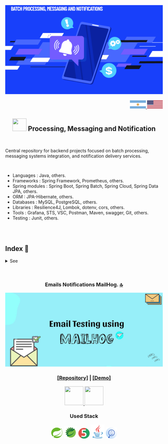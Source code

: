 <div align = "center">
<img src="./doc/assets/img/batch_Procces_Mess_Notific.png" >
</div>

<br>

<div align="right">
     <a href="./translations/README.es.md" target="_blank">
       <img src="./doc/assets/img/arg-flag.jpg" width="10%" height="10%" />
   </a>
    <a href="https://github.com/andresWeitzel/Api_Rest_Microservices_Projects" target="_blank">
       <img src="./doc/assets/img/eeuu-flag.jpg" width="10%" height="10%" />
   </a>
</div>

<div align="center">

##  <img width="45" height="40" src="./doc/assets/gifs/notification.gif" />  Processing, Messaging and Notification

</div>


<br>

Central repository for backend projects focused on batch processing, messaging systems integration, and notification delivery services.

<br>

 * Languages : Java, others.
 * Frameworks : Spring Framework, Prometheus, others.
 * Spring modules : Spring Boot, Spring Batch, Spring Cloud, Spring Data JPA, others.
 * ORM : JPA-Hibernate, others.
 * Databases : MySQL, PostgreSQL, others.
 * Libraries : Resilience4J, Lombok, dotenv, cors, others.
 * Tools : Grafana, STS, VSC, Postman, Maven, swagger, Git, others.
 * Testing : Junit, others.


 <br>
 
 <br>

<!------Start Index----->

## Index 📜

<details>
 <summary> See </summary>

 <br>
 
* [emails-notifications-MailHog](#emails-notifications-malhog-)


<br>

</details>

<!------Stop Index----->
  
 <br>
 
 <br>
 

<!------START emails-notifications-MailHog------>

<div align="center">
  
  ### Emails Notifications MailHog. [🔝](#index-)

  
   <a href="https://github.com/andresWeitzel/emails-notifications-MailHog" target="_blank">
       <img src="https://github.com/andresWeitzel/emails-notifications-MailHog/blob/master/src/main/resources/static/img/mailhog.jpeg" >
   </a>

   ### [[Repository]](https://github.com/andresWeitzel/emails-notifications-MailHog) [|]() [[Demo]](https://www.youtube.com/watch?v=QMlpFdOQHfI)

  
  <div style="display: inline-block;">
   <a href="https://github.com/andresWeitzel/emails-notifications-MailHog">
     <img width="60" height="60" src="./doc/assets/img/redes/github.gif" />
   </a>
     <a href="https://www.youtube.com/watch?v=QMlpFdOQHfI">
     <img width="60" height="60" src="./doc/assets/img/redes/youtubeLogo.gif" />
   </a>
  </div>

### Used Stack
  
<div style="display: inline-block;">
     <img width="38" height="36" alt="Spring Boot Icon" src="./doc/assets/icons/backend/java/png/spring-boot.png" />
     <img width="42" height="40" alt="Spring Tool Suite Icon" src="./doc/assets/icons/backend/java/png/sts.png" />
     <img width="36" height="34" alt="JUnit Icon" src="./doc/assets/icons/backend/java/png/junit.png" />
     <img width="45" height="45" alt="Java Icon" src="./doc/assets/icons/backend/java/png/java.png" />
     <img width="36" height="36" alt="Log4j Icon" src="./doc/assets/icons/backend/java/png/log-four-j.png" />
</div>
</div>

<!------END emails-notifications-MailHog------>


<br>
<br>
<br>
<br>
<br>
<br>

